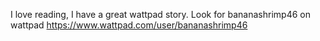 I love reading, I have a great wattpad story. Look for bananashrimp46 on wattpad https://www.wattpad.com/user/bananashrimp46
